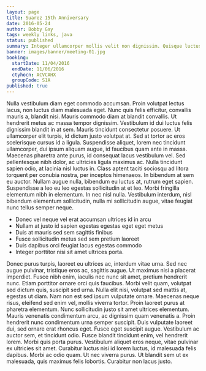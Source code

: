 ```yaml
---
layout: page
title: Suarez 15th Anniversary
date: 2016-05-24
author: Bobby Gay
tags: weekly links, java
status: published
summary: Integer ullamcorper mollis velit non dignissim. Quisque luctus pulvinar.
banner: images/banner/meeting-01.jpg
booking:
  startDate: 11/04/2016
  endDate: 11/06/2016
  ctyhocn: ACVCAHX
  groupCode: S1A
published: true
---
```

Nulla vestibulum diam eget commodo accumsan. Proin volutpat lectus lacus, non luctus diam malesuada eget. Nunc quis felis efficitur, convallis mauris a, blandit nisi. Mauris commodo diam at blandit convallis. Ut hendrerit metus ac massa tempor dignissim. Vestibulum id dui luctus felis dignissim blandit in at sem. Mauris tincidunt consectetur posuere. Ut ullamcorper elit turpis, id dictum justo volutpat at.
Sed at tortor ac eros scelerisque cursus id a ligula. Suspendisse aliquet, lorem nec tincidunt ullamcorper, dui ipsum aliquam augue, id faucibus quam ante in massa. Maecenas pharetra ante purus, id consequat lacus vestibulum vel. Sed pellentesque nibh dolor, ac ultricies ligula maximus ac. Nulla tincidunt sapien odio, at lacinia nisl luctus in. Class aptent taciti sociosqu ad litora torquent per conubia nostra, per inceptos himenaeos. In bibendum at sem eu auctor. Nullam augue nulla, bibendum eu luctus at, rutrum eget sapien. Suspendisse a leo eu leo egestas sollicitudin at et leo. Morbi fringilla elementum nibh in elementum. In nec nisl nulla. Vestibulum interdum, nisl bibendum elementum sollicitudin, nulla mi sollicitudin augue, vitae feugiat nunc tellus semper neque.

* Donec vel neque vel erat accumsan ultrices id in arcu
* Nullam at justo id sapien egestas egestas eget eget metus
* Duis at mauris sed sem sagittis finibus
* Fusce sollicitudin metus sed sem pretium laoreet
* Duis dapibus orci feugiat lacus egestas commodo
* Integer porttitor nisi sit amet ultrices porta.

Donec purus turpis, laoreet eu ultrices ac, interdum vitae urna. Sed nec augue pulvinar, tristique eros ac, sagittis augue. Ut maximus nisi a placerat imperdiet. Fusce nibh enim, iaculis nec nunc sit amet, pretium hendrerit nunc. Etiam porttitor ornare orci quis faucibus. Morbi velit quam, volutpat sed dictum quis, suscipit sed urna. Nulla elit nisi, volutpat sed mattis at, egestas ut diam. Nam non est sed ipsum vulputate ornare. Maecenas neque risus, eleifend sed enim vel, mollis viverra tortor. Proin laoreet purus at pharetra elementum.
Nunc sollicitudin justo sit amet ultrices elementum. Mauris venenatis condimentum arcu, ac dignissim quam venenatis a. Proin hendrerit nunc condimentum urna semper suscipit. Duis vulputate laoreet dui, sed ornare erat rhoncus eget. Fusce eget suscipit augue. Vestibulum ac auctor sem, et tincidunt odio. Fusce blandit tincidunt enim, vel hendrerit lorem. Morbi quis porta purus. Vestibulum aliquet eros neque, vitae pulvinar ex ultricies sit amet. Curabitur luctus nisi id lorem luctus, id malesuada felis dapibus. Morbi ac odio quam. Ut nec viverra purus. Ut blandit sem ut ex malesuada, quis maximus felis lobortis. Curabitur non lacus justo.
